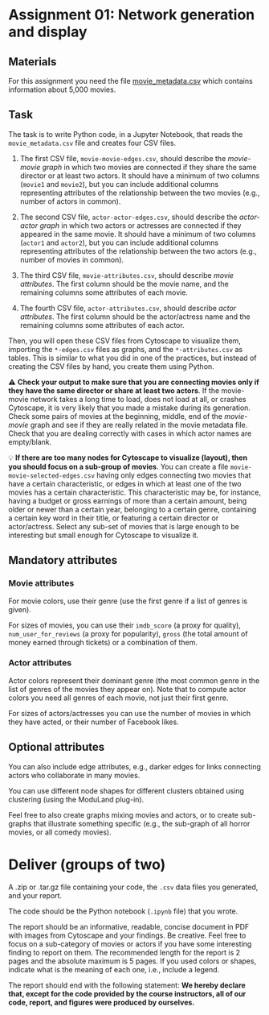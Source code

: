 # Assignment 01: Network generation and display

## Materials

For this assignment you need the file [movie_metadata.csv](data/movie_metadata.csv) which contains information about 5,000 movies.

## Task

The task is to write Python code, in a Jupyter Notebook, that reads the `movie_metadata.csv` file and creates four CSV files.

1. The first CSV file, `movie-movie-edges.csv`, should describe the *movie-movie graph* in which two movies are connected if they share the same director or at least two actors. It should have a minimum of two columns (`movie1` and `movie2`), but you can include additional columns representing attributes of the relationship between the two movies (e.g., number of actors in common).

2. The second CSV file, `actor-actor-edges.csv`, should describe the *actor-actor graph* in which two actors or actresses are connected if they appeared in the same movie. It should have a minimum of two columns (`actor1` and `actor2`), but you can include additional columns representing attributes of the relationship between the two actors (e.g., number of movies in common).

3. The third CSV file, `movie-attributes.csv`, should describe *movie attributes*. The first column should be the movie name, and the remaining columns some attributes of each movie.

4. The fourth CSV file, `actor-attributes.csv`, should describe *actor attributes*. The first column should be the actor/actress name and the remaining columns some attributes of each actor.

Then, you will open these CSV files from Cytoscape to visualize them, importing the `*-edges.csv` files as graphs, and the `*-attributes.csv` as tables. This is similar to what you did in one of the practices, but instead of creating the CSV files by hand, you create them using Python.

:warning: **Check your output to make sure that you are connecting movies only if they have the same director or share at least two actors**. If the movie-movie network takes a long time to load, does not load at all, or crashes Cytoscape, it is very likely that you made a mistake during its generation. Check some pairs of movies at the beginning, middle, end of the *movie-movie* graph and see if they are really related in the movie metadata file. Check that you are dealing correctly with cases in which actor names are empty/blank.

:bulb: **If there are too many nodes for Cytoscape to visualize (layout), then you should focus on a sub-group of movies**. You can create a file `movie-movie-selected-edges.csv` having only edges connecting two movies that have a certain characteristic, or edges in which at least one of the two movies has a certain characteristic. This characteristic may be, for instance, having a budget or gross earnings of more than a certain amount, being older or newer than a certain year, belonging to a certain genre, containing a certain key word in their title, or featuring a certain director or actor/actress. Select any sub-set of movies that is large enough to be interesting but small enough for Cytoscape to visualize it.

## Mandatory attributes

### Movie attributes

For movie colors, use their genre (use the first genre if a list of genres is given).

For sizes of movies, you can use their `imdb_score` (a proxy for quality), `num_user_for_reviews` (a proxy for popularity),  `gross` (the total amount of money earned through tickets) or a combination of them.

### Actor attributes

Actor colors represent their dominant genre (the most common genre in the list of genres of the movies they appear on). Note that to compute actor colors you need all genres of each movie, not just their first genre.

For sizes of actors/actresses you can use the number of movies in which they have acted, or their number of Facebook likes.

## Optional attributes

You can also include edge attributes, e.g., darker edges for links connecting actors who collaborate in many movies.

You can use different node shapes for different clusters obtained using clustering (using the ModuLand plug-in).

Feel free to also create graphs mixing movies and actors, or to create sub-graphs that illustrate something specific (e.g., the sub-graph of all horror movies, or all comedy movies).

# Deliver (groups of two)

A .zip or .tar.gz file containing your code, the `.csv` data files you generated, and your report.

The code should be the Python notebook (`.ipynb` file) that you wrote.

The report should be an informative, readable, concise document in PDF with images from Cytoscape and your findings. Be creative. Feel free to focus on a sub-category of movies or actors if you have some interesting finding to report on them. The recommended length for the report is 2 pages and the absolute maximum is 5 pages. If you used colors or shapes, indicate what is the meaning of each one, i.e., include a legend.

The report should end with the following statement: **We hereby declare that, except for the code provided by the course instructors, all of our code, report, and figures were produced by ourselves.**
